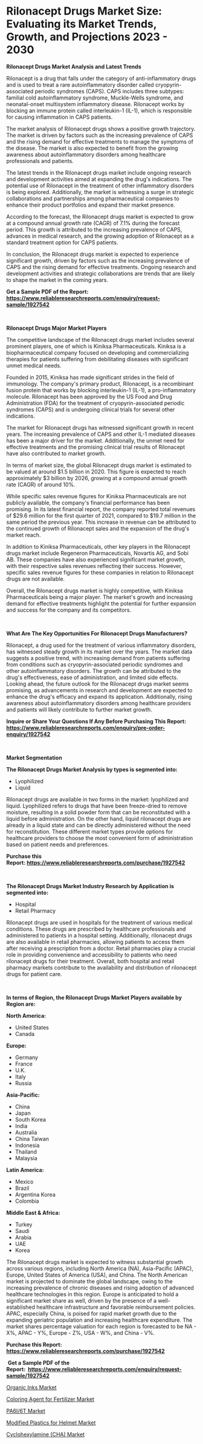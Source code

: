 <p><h1>Rilonacept Drugs Market Size: Evaluating its Market Trends, Growth, and Projections 2023 - 2030</h1></p><p><strong>Rilonacept Drugs Market Analysis and Latest Trends</strong></p>
<p><p>Rilonacept is a drug that falls under the category of anti-inflammatory drugs and is used to treat a rare autoinflammatory disorder called cryopyrin-associated periodic syndromes (CAPS). CAPS includes three subtypes: familial cold autoinflammatory syndrome, Muckle-Wells syndrome, and neonatal-onset multisystem inflammatory disease. Rilonacept works by blocking an immune protein called interleukin-1 (IL-1), which is responsible for causing inflammation in CAPS patients.</p><p>The market analysis of Rilonacept drugs shows a positive growth trajectory. The market is driven by factors such as the increasing prevalence of CAPS and the rising demand for effective treatments to manage the symptoms of the disease. The market is also expected to benefit from the growing awareness about autoinflammatory disorders among healthcare professionals and patients.</p><p>The latest trends in the Rilonacept drugs market include ongoing research and development activities aimed at expanding the drug's indications. The potential use of Rilonacept in the treatment of other inflammatory disorders is being explored. Additionally, the market is witnessing a surge in strategic collaborations and partnerships among pharmaceutical companies to enhance their product portfolios and expand their market presence.</p><p>According to the forecast, the Rilonacept drugs market is expected to grow at a compound annual growth rate (CAGR) of 7.1% during the forecast period. This growth is attributed to the increasing prevalence of CAPS, advances in medical research, and the growing adoption of Rilonacept as a standard treatment option for CAPS patients.</p><p>In conclusion, the Rilonacept drugs market is expected to experience significant growth, driven by factors such as the increasing prevalence of CAPS and the rising demand for effective treatments. Ongoing research and development activities and strategic collaborations are trends that are likely to shape the market in the coming years.</p></p>
<p><strong>Get a Sample PDF of the Report:&nbsp; <a href="https://www.reliableresearchreports.com/enquiry/request-sample/1927542">https://www.reliableresearchreports.com/enquiry/request-sample/1927542</a></strong></p>
<p>&nbsp;</p>
<p><strong>Rilonacept Drugs Major Market Players</strong></p>
<p><p>The competitive landscape of the Rilonacept drugs market includes several prominent players, one of which is Kiniksa Pharmaceuticals. Kiniksa is a biopharmaceutical company focused on developing and commercializing therapies for patients suffering from debilitating diseases with significant unmet medical needs.</p><p>Founded in 2015, Kiniksa has made significant strides in the field of immunology. The company's primary product, Rilonacept, is a recombinant fusion protein that works by blocking interleukin-1 (IL-1), a pro-inflammatory molecule. Rilonacept has been approved by the US Food and Drug Administration (FDA) for the treatment of cryopyrin-associated periodic syndromes (CAPS) and is undergoing clinical trials for several other indications.</p><p>The market for Rilonacept drugs has witnessed significant growth in recent years. The increasing prevalence of CAPS and other IL-1 mediated diseases has been a major driver for the market. Additionally, the unmet need for effective treatments and the promising clinical trial results of Rilonacept have also contributed to market growth.</p><p>In terms of market size, the global Rilonacept drugs market is estimated to be valued at around $1.5 billion in 2020. This figure is expected to reach approximately $3 billion by 2026, growing at a compound annual growth rate (CAGR) of around 10%.</p><p>While specific sales revenue figures for Kiniksa Pharmaceuticals are not publicly available, the company's financial performance has been promising. In its latest financial report, the company reported total revenues of $29.6 million for the first quarter of 2021, compared to $19.7 million in the same period the previous year. This increase in revenue can be attributed to the continued growth of Rilonacept sales and the expansion of the drug's market reach.</p><p>In addition to Kiniksa Pharmaceuticals, other key players in the Rilonacept drugs market include Regeneron Pharmaceuticals, Novartis AG, and Sobi AB. These companies have also experienced significant market growth, with their respective sales revenues reflecting their success. However, specific sales revenue figures for these companies in relation to Rilonacept drugs are not available.</p><p>Overall, the Rilonacept drugs market is highly competitive, with Kiniksa Pharmaceuticals being a major player. The market's growth and increasing demand for effective treatments highlight the potential for further expansion and success for the company and its competitors.</p></p>
<p>&nbsp;</p>
<p><strong>What Are The Key Opportunities For Rilonacept Drugs Manufacturers?</strong></p>
<p><p>Rilonacept, a drug used for the treatment of various inflammatory disorders, has witnessed steady growth in its market over the years. The market data suggests a positive trend, with increasing demand from patients suffering from conditions such as cryopyrin-associated periodic syndromes and other autoinflammatory disorders. The growth can be attributed to the drug's effectiveness, ease of administration, and limited side effects. Looking ahead, the future outlook for the Rilonacept drugs market seems promising, as advancements in research and development are expected to enhance the drug's efficacy and expand its application. Additionally, rising awareness about autoinflammatory disorders among healthcare providers and patients will likely contribute to further market growth.</p></p>
<p><strong>Inquire or Share Your Questions If Any Before Purchasing This Report: <a href="https://www.reliableresearchreports.com/enquiry/pre-order-enquiry/1927542">https://www.reliableresearchreports.com/enquiry/pre-order-enquiry/1927542</a></strong></p>
<p>&nbsp;</p>
<p><strong>Market Segmentation</strong></p>
<p><strong>The Rilonacept Drugs Market Analysis by types is segmented into:</strong></p>
<p><ul><li>Lyophilized</li><li>Liquid</li></ul></p>
<p><p>Rilonacept drugs are available in two forms in the market: lyophilized and liquid. Lyophilized refers to drugs that have been freeze-dried to remove moisture, resulting in a solid powder form that can be reconstituted with a liquid before administration. On the other hand, liquid rilonacept drugs are already in a liquid state and can be directly administered without the need for reconstitution. These different market types provide options for healthcare providers to choose the most convenient form of administration based on patient needs and preferences.</p></p>
<p><strong>Purchase this Report:&nbsp;<a href="https://www.reliableresearchreports.com/purchase/1927542">https://www.reliableresearchreports.com/purchase/1927542</a></strong></p>
<p>&nbsp;</p>
<p><strong>The Rilonacept Drugs Market Industry Research by Application is segmented into:</strong></p>
<p><ul><li>Hospital</li><li>Retail Pharmacy</li></ul></p>
<p><p>Rilonacept drugs are used in hospitals for the treatment of various medical conditions. These drugs are prescribed by healthcare professionals and administered to patients in a hospital setting. Additionally, rilonacept drugs are also available in retail pharmacies, allowing patients to access them after receiving a prescription from a doctor. Retail pharmacies play a crucial role in providing convenience and accessibility to patients who need rilonacept drugs for their treatment. Overall, both hospital and retail pharmacy markets contribute to the availability and distribution of rilonacept drugs for patient care.</p></p>
<p>&nbsp;</p>
<p><strong>In terms of Region, the Rilonacept Drugs Market Players available by Region are:</strong></p>
<p>
    <p> <strong> North America: </strong>
        <ul>
            <li>United States</li>
            <li>Canada</li>
        </ul>
        </p> 
    <p> <strong> Europe: </strong>
        <ul>
            <li>Germany</li>
            <li>France</li>
            <li>U.K.</li>
            <li>Italy</li>
            <li>Russia</li>
        </ul>
        </p> 
    <p> <strong> Asia-Pacific: </strong>
        <ul>
            <li>China</li>
            <li>Japan</li>
            <li>South Korea</li>
            <li>India</li>
            <li>Australia</li>
            <li>China Taiwan</li>
            <li>Indonesia</li>
            <li>Thailand</li>
            <li>Malaysia</li>
        </ul>
        </p> 
    <p> <strong> Latin America: </strong>
        <ul>
            <li>Mexico</li>
            <li>Brazil</li>
            <li>Argentina Korea</li>
            <li>Colombia</li>
        </ul>
        </p> 
    <p> <strong> Middle East & Africa: </strong>
        <ul>
            <li>Turkey</li>
            <li>Saudi</li>
            <li>Arabia</li>
            <li>UAE</li>
            <li>Korea</li>
        </ul>
    </p>
    </p>
<p><p>The Rilonacept drugs market is expected to witness substantial growth across various regions, including North America (NA), Asia-Pacific (APAC), Europe, United States of America (USA), and China. The North American market is projected to dominate the global landscape, owing to the increasing prevalence of chronic diseases and rising adoption of advanced healthcare technologies in this region. Europe is anticipated to hold a significant market share as well, driven by the presence of a well-established healthcare infrastructure and favorable reimbursement policies. APAC, especially China, is poised for rapid market growth due to the expanding geriatric population and increasing healthcare expenditure. The market shares percentage valuation for each region is forecasted to be NA - X%, APAC - Y%, Europe - Z%, USA - W%, and China - V%.</p></p>
<p><strong>Purchase this Report: <a href="https://www.reliableresearchreports.com/purchase/1927542">https://www.reliableresearchreports.com/purchase/1927542</a></strong></p>
<p>&nbsp;<strong>Get a Sample PDF of the Report:&nbsp;&nbsp;<a href="https://www.reliableresearchreports.com/enquiry/request-sample/1927542">https://www.reliableresearchreports.com/enquiry/request-sample/1927542</a></strong></p>
<p><strong></strong></p>
<p><p><a href="https://medium.com/@drakecorwin2023/organic-inks-market-share-evolution-and-market-growth-trends-2023-2030-5b3114beaef6">Organic Inks Market</a></p><p><a href="https://www.linkedin.com/pulse/coloring-agent-fertilizer-market-size-growth-forecast-from-aoalf/">Coloring Agent for Fertilizer Market</a></p><p><a href="https://github.com/sofyaavrova/Market-Research-Report-List-1/blob/main/pa6i6t-market.md">PA6I/6T Market</a></p><p><a href="https://github.com/kholmovskayalyudmila/Market-Research-Report-List-1/blob/main/modified-plastics-for-helmet-market.md">Modified Plastics for Helmet Market</a></p><p><a href="https://www.linkedin.com/pulse/cyclohexylamine-cha-market-share-amp-new-trends-analysis-report-wkorf/">Cyclohexylamine (CHA) Market</a></p></p>